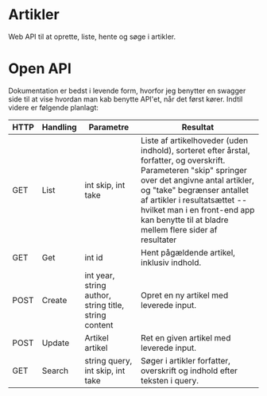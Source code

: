 # Artikler
Web API til at oprette, liste, hente og søge i artikler.

# Open API
Dokumentation er bedst i levende form, hvorfor jeg benytter en swagger side til at vise hvordan man kab benytte API'et, når det først kører. Indtil videre er følgende planlagt:

|HTTP|Handling|Parametre|Resultat|
|----|--------|---------|--------|
|GET|List|int skip, int take|Liste af artikelhoveder (uden indhold), sorteret efter årstal, forfatter, og overskrift. Parameteren "skip" springer over det angivne antal artikler, og "take" begrænser antallet af artikler i resultatsættet -- hvilket man i en front-end app kan benytte til at bladre mellem flere sider af resultater|
|GET|Get|int id|Hent pågældende artikel, inklusiv indhold.|
|POST|Create|int year, string author, string title, string content|Opret en ny artikel med leverede input.|
|POST|Update|Artikel artikel|Ret en given artikel med leverede input.|
|GET|Search|string query, int skip, int take|Søger i artikler forfatter, overskrift og indhold efter teksten i query.|

